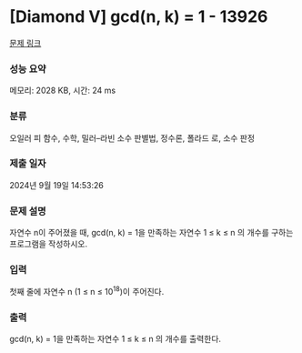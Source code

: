 # [Diamond V] gcd(n, k) = 1 - 13926 

[문제 링크](https://www.acmicpc.net/problem/13926) 

### 성능 요약

메모리: 2028 KB, 시간: 24 ms

### 분류

오일러 피 함수, 수학, 밀러–라빈 소수 판별법, 정수론, 폴라드 로, 소수 판정

### 제출 일자

2024년 9월 19일 14:53:26

### 문제 설명

<p>자연수 n이 주어졌을 때, gcd(n, k) = 1을 만족하는 자연수 1 ≤ k ≤ n 의 개수를 구하는 프로그램을 작성하시오.</p>

### 입력 

 <p>첫째 줄에 자연수 n (1 ≤ n ≤ 10<sup>18</sup>)이 주어진다.</p>

### 출력 

 <p>gcd(n, k) = 1을 만족하는 자연수 1 ≤ k ≤ n 의 개수를 출력한다.</p>

